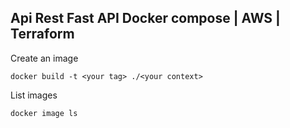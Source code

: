 ## Api Rest Fast API Docker compose | AWS | Terraform

Create an image

`docker build -t <your tag> ./<your context>`

List images

`docker image ls`
